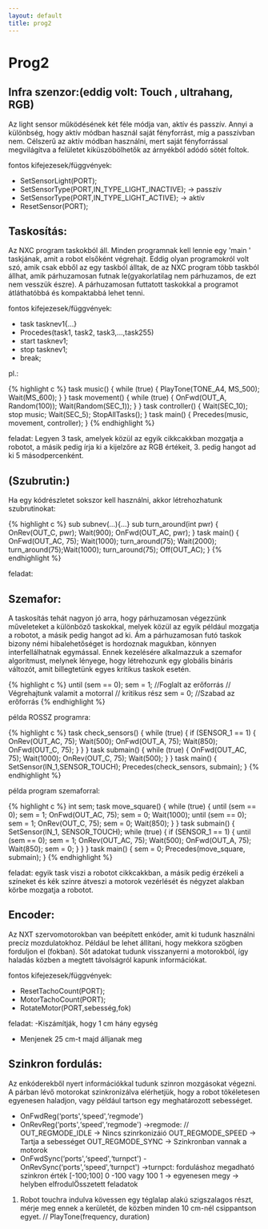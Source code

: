 ```yaml
---
layout: default
title: prog2
---
```


# Prog2

## Infra szenzor:(eddig volt: Touch , ultrahang, RGB)

Az light sensor működésének két féle módja van, aktív és passzív. Annyi a különbség, hogy aktív módban használ saját fényforrást, míg a passzívban nem. Célszerű az aktív módban használni, mert saját fényforrással megvilágítva a felületet kiküszöbölhetők az árnyékból adódó sötét foltok.

fontos kifejezesek/függvények:

- SetSensorLight(PORT);
- SetSensorType(PORT,IN_TYPE_LIGHT_INACTIVE); -> passzív
- SetSensorType(PORT,IN_TYPE_LIGHT_ACTIVE); -> aktív
- ResetSensor(PORT);

## Taskosítás:

Az NXC program taskokból áll. Minden programnak kell lennie egy 'main ' taskjának, amit a robot elsőként végrehajt. Eddig olyan programokról volt szó, amik csak ebből az egy taskból álltak, de az NXC program több taskból állhat, amik párhuzamosan futnak le(gyakorlatilag nem párhuzamos, de ezt nem vesszük észre). A párhuzamosan futtatott taskokkal a programot átláthatóbbá és kompaktabbá lehet tenni.

fontos kifejezesek/függvények:

- task tasknev1{...}
- Procedes(task1, task2, task3,...,task255)
- start tasknev1;
- stop tasknev1;
- break;

pl.:

{% highlight c %}
task music() {
while (true) {
PlayTone(TONE_A4, MS_500);
Wait(MS_600);
}
}
task movement() {
while (true) {
OnFwd(OUT_A, Random(100));
Wait(Random(SEC_1));
}
}
task controller() {
Wait(SEC_10);
stop music;
Wait(SEC_5);
StopAllTasks();
}
task main() {
Precedes(music, movement, controller);
}
{% endhighlight %}

feladat: Legyen 3 task, amelyek közül az egyik cikkcakkban mozgatja a robotot, a másik pedig írja ki a kijelzőre az RGB értékeit, 3. pedig hangot ad ki 5 másodpercenként.

## (Szubrutin:)

Ha egy kódrészletet sokszor kell használni, akkor létrehozhatunk szubrutinokat:

{% highlight c %}
sub subnev(...){...}
sub turn_around(int pwr)
{
OnRev(OUT_C, pwr); Wait(900);
OnFwd(OUT_AC, pwr);
}
task main()
{
OnFwd(OUT_AC, 75);
Wait(1000);
turn_around(75);
Wait(2000);
turn_around(75);Wait(1000);
turn_around(75);
Off(OUT_AC);
}
{% endhighlight %}

feladat:

## Szemafor:

A taskosítás tehát nagyon jó arra, hogy párhuzamosan végezzünk műveleteket a különböző taskokkal, melyek közül az egyik például mozgatja a robotot, a másik pedig hangot ad ki. Ám a párhuzamosan futó taskok bizony némi hibalehetőséget is hordoznak magukban, könnyen interfellálhatnak egymással. Ennek kezelésére alkalmazzuk a szemafor algoritmust, melynek lényege, hogy létrehozunk egy globális bináris változót, amit billegtetünk egyes kritikus taskok esetén.

{% highlight c %}
until (sem == 0);
sem = 1; //Foglalt az erőforrás
// Végrehajtunk valamit a motorral
// kritikus rész
sem = 0; //Szabad az erőforrás
{% endhighlight %}

példa ROSSZ programra:

{% highlight c %}
task check_sensors()
{
while (true)
{
if (SENSOR_1 == 1)
{
OnRev(OUT_AC, 75);
Wait(500);
OnFwd(OUT_A, 75);
Wait(850);
OnFwd(OUT_C, 75);
}
}
}
task submain()
{
while (true)
{
OnFwd(OUT_AC, 75); Wait(1000);
OnRev(OUT_C, 75); Wait(500);
}
}
task main()
{
SetSensor(IN_1,SENSOR_TOUCH);
Precedes(check_sensors, submain);
}
{% endhighlight %}

példa program szemaforral:

{% highlight c %}
int sem;
task move_square()
{
while (true)
{
until (sem == 0); sem = 1;
OnFwd(OUT_AC, 75);
sem = 0;
Wait(1000);
until (sem == 0); sem = 1;
OnRev(OUT_C, 75);
sem = 0;
Wait(850);
}
}
task submain()
{
SetSensor(IN_1, SENSOR_TOUCH);
while (true)
{
if (SENSOR_1 == 1)
{
until (sem == 0); sem = 1;
OnRev(OUT_AC, 75); Wait(500);
OnFwd(OUT_A, 75); Wait(850);
sem = 0;
}
}
}
task main()
{
sem = 0;
Precedes(move_square, submain);
}
{% endhighlight %}

feladat: egyik task viszi a robotot cikkcakkban, a másik pedig érzékeli a színeket és kék színre
átveszi a motorok vezérlését és négyzet alakban körbe mozgatja a robotot.

## Encoder:

Az NXT szervomotorokban van beépített enkóder, amit ki tudunk használni precíz mozdulatokhoz.
Például be lehet állítani, hogy mekkora szögben forduljon el (fokban). Sőt adatokat tudunk
visszanyerni a motorokból, így haladás közben a megtett távolságról kapunk információkat.

fontos kifejezesek/függvények:
- ResetTachoCount(PORT);
- MotorTachoCount(PORT);
- RotateMotor(PORT,sebesség,fok)

feladat: -Kiszámítják, hogy 1 cm hány egység
- Menjenek 25 cm-t majd álljanak meg

## Szinkron fordulás:

Az enkóderekből nyert információkkal tudunk szinron mozgásokat végezni. A párban lévő motorokat
szinkronizálva elérhetjük, hogy a robot tökéletesen egyenesen haladjon, vagy például tartson egy
meghatározott sebességet.
- OnFwdReg(‘ports',‘speed',‘regmode')
- OnRevReg(‘ports',‘speed',‘regmode')
->regmode:
// OUT_REGMODE_IDLE -> Nincs szinrkonizáió
OUT_REGMODE_SPEED -> Tartja a sebességet
OUT_REGMODE_SYNC -> Szinkronban vannak a motorok
- OnFwdSync(‘ports',‘speed',‘turnpct')
-OnRevSync(‘ports',‘speed',‘turnpct')
->turnpct: forduláshoz megadható szinkron érték [-100;100]
0
-100 vagy 100
1
-> egyenesen megy
-> helyben elfrodulÖsszetett feladatok
1) Robot touchra indulva kövessen egy téglalap alakú szigszalagos részt, mérje
meg ennek a kerületét, de közben minden 10 cm-nél csippantson egyet.
// PlayTone(frequency, duration)
